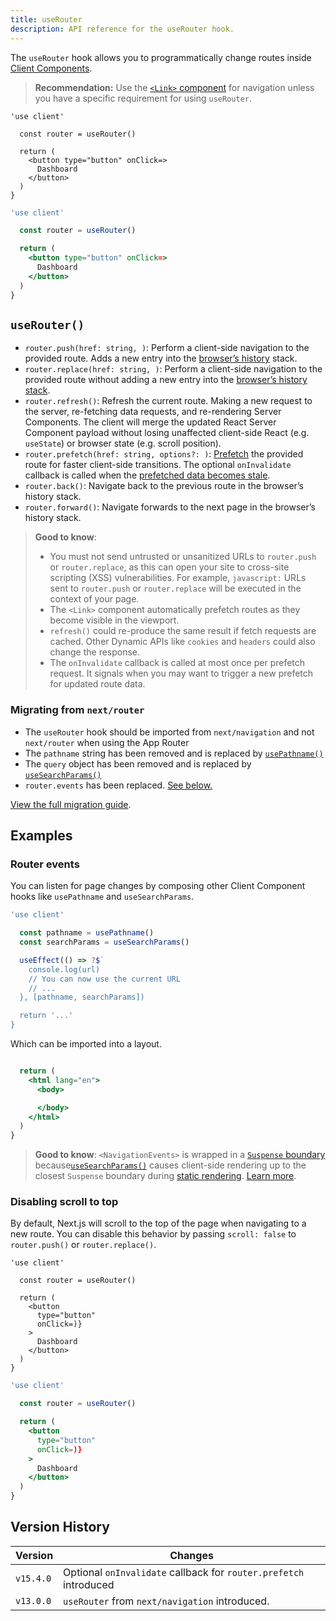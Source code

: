 ```yaml
---
title: useRouter
description: API reference for the useRouter hook.
---
```


The `useRouter` hook allows you to programmatically change routes inside [Client Components](/docs/app/getting-started/server-and-client-components).

> **Recommendation:** Use the [`<Link>` component](/docs/app/api-reference/components/link) for navigation unless you have a specific requirement for using `useRouter`.

```tsx filename="app/example-client-component.tsx" switcher
'use client'

  const router = useRouter()

  return (
    <button type="button" onClick=>
      Dashboard
    </button>
  )
}
```

```jsx filename="app/example-client-component.js" switcher
'use client'

  const router = useRouter()

  return (
    <button type="button" onClick=>
      Dashboard
    </button>
  )
}
```

## `useRouter()`

- `router.push(href: string, )`: Perform a client-side navigation to the provided route. Adds a new entry into the [browser’s history](https://developer.mozilla.org/docs/Web/API/History_API) stack.
- `router.replace(href: string, )`: Perform a client-side navigation to the provided route without adding a new entry into the [browser’s history stack](https://developer.mozilla.org/docs/Web/API/History_API).
- `router.refresh()`: Refresh the current route. Making a new request to the server, re-fetching data requests, and re-rendering Server Components. The client will merge the updated React Server Component payload without losing unaffected client-side React (e.g. `useState`) or browser state (e.g. scroll position).
- `router.prefetch(href: string, options?: )`: [Prefetch](/docs/app/getting-started/linking-and-navigating#prefetching) the provided route for faster client-side transitions. The optional `onInvalidate` callback is called when the [prefetched data becomes stale](/docs/app/guides/prefetching#extending-or-ejecting-link).
- `router.back()`: Navigate back to the previous route in the browser’s history stack.
- `router.forward()`: Navigate forwards to the next page in the browser’s history stack.

> **Good to know**:
>
> - You must not send untrusted or unsanitized URLs to `router.push` or `router.replace`, as this can open your site to cross-site scripting (XSS) vulnerabilities. For example, `javascript:` URLs sent to `router.push` or `router.replace` will be executed in the context of your page.
> - The `<Link>` component automatically prefetch routes as they become visible in the viewport.
> - `refresh()` could re-produce the same result if fetch requests are cached. Other Dynamic APIs like `cookies` and `headers` could also change the response.
> - The `onInvalidate` callback is called at most once per prefetch request. It signals when you may want to trigger a new prefetch for updated route data.

### Migrating from `next/router`

- The `useRouter` hook should be imported from `next/navigation` and not `next/router` when using the App Router
- The `pathname` string has been removed and is replaced by [`usePathname()`](/docs/app/api-reference/functions/use-pathname)
- The `query` object has been removed and is replaced by [`useSearchParams()`](/docs/app/api-reference/functions/use-search-params)
- `router.events` has been replaced. [See below.](#router-events)

[View the full migration guide](/docs/app/guides/migrating/app-router-migration).

## Examples

### Router events

You can listen for page changes by composing other Client Component hooks like `usePathname` and `useSearchParams`.

```jsx filename="app/components/navigation-events.js"
'use client'

  const pathname = usePathname()
  const searchParams = useSearchParams()

  useEffect(() => ?$`
    console.log(url)
    // You can now use the current URL
    // ...
  }, [pathname, searchParams])

  return '...'
}
```

Which can be imported into a layout.

```jsx filename="app/layout.js" highlight=

  return (
    <html lang="en">
      <body>

      </body>
    </html>
  )
}
```

> **Good to know**: `<NavigationEvents>` is wrapped in a [`Suspense` boundary](/docs/app/api-reference/file-conventions/loading#examples) because[`useSearchParams()`](/docs/app/api-reference/functions/use-search-params) causes client-side rendering up to the closest `Suspense` boundary during [static rendering](/docs/app/getting-started/partial-prerendering#static-rendering). [Learn more](/docs/app/api-reference/functions/use-search-params#behavior).

### Disabling scroll to top

By default, Next.js will scroll to the top of the page when navigating to a new route. You can disable this behavior by passing `scroll: false` to `router.push()` or `router.replace()`.

```tsx filename="app/example-client-component.tsx" switcher
'use client'

  const router = useRouter()

  return (
    <button
      type="button"
      onClick=)}
    >
      Dashboard
    </button>
  )
}
```

```jsx filename="app/example-client-component.jsx" switcher
'use client'

  const router = useRouter()

  return (
    <button
      type="button"
      onClick=)}
    >
      Dashboard
    </button>
  )
}
```

## Version History

| Version   | Changes                                                           |
| --------- | ----------------------------------------------------------------- |
| `v15.4.0` | Optional `onInvalidate` callback for `router.prefetch` introduced |
| `v13.0.0` | `useRouter` from `next/navigation` introduced.                    |

